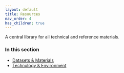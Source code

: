 ```yaml
---
layout: default
title: Resources
nav_order: 4
has_children: true
---
```


A central library for all technical and reference materials.

### In this section
- [Datasets & Materials](datasets)
- [Technology & Environment](technology)
